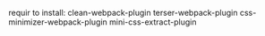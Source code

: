 requir to install:
  clean-webpack-plugin
  terser-webpack-plugin 
  css-minimizer-webpack-plugin
  mini-css-extract-plugin